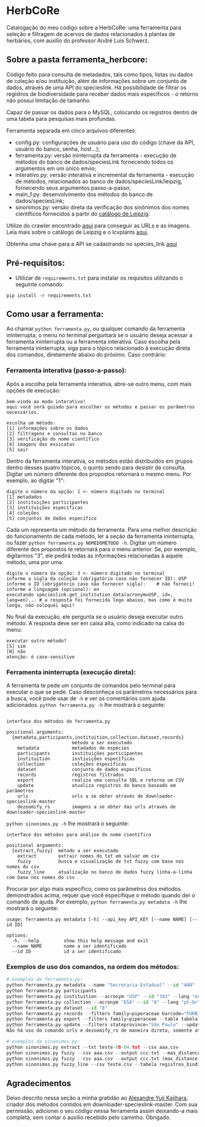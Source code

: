 # HerbCoRe
Catalogação do meu código sobre a HerbCoRe: uma ferramenta para seleção e filtragem de acervos de dados relacionados à plantas de herbários, com auxílio do professor André Luis Schwerz. 

## Sobre a pasta ferramenta_herbcore:
Código feito para consulta de metadados, tais como tipos, listas ou dados de coleção e/ou instituição, além de informações sobre um conjunto de dados, através de uma API do specieslink. Há possibilidade de filtrar os registros de biodiversidade para receber dados mais específicos - o retorno não possui limitação de tamanho.

Capaz de passar os dados para o MySQL, colocando os registros dentro de uma tabela para pesquisas mais profundas.

Ferramenta separada em cinco arquivos diferentes:
- config.py: configurações de usuário para uso do código (chave da API, usuário do banco, senha, host...);
- ferramenta.py: versão ininterrupta da ferramenta - execução de métodos do banco de dados/speciesLink fornecendo todos os argumentos em um único envio;
- interativo.py: versão interativa e incremental da ferramenta - execução de métodos, relacionados ao banco de dados/speciesLink/leipzig, fornecendo seus argumentos passo-a-passo;
- main_f.py: desenvolvimento dos métodos do banco de dados/speciesLink;
- sinonimos.py: versão direta da verificação dos sinônimos dos nomes científicos fornecidos a partir do [catálogo de Leipzig](https://www.nature.com/articles/s41597-020-00702-z).




Utilize do crawler encontrado [aqui](https://github.com/xaaaandao/downloader-specieslink/tree/master) para conseguir as URLs e as imagens.
Leia mais sobre o catálogo de Leipzig e o lcvplants [aqui](https://github.com/idiv-biodiversity/lcvplants).

Obtenha uma chave para a API se cadastrando no species_link [aqui](https://specieslink.net/ws/1.0/)

## Pré-requisitos:
- Utilizar de ```requirements.txt``` para instalar os requisitos utilizando o seguinte comando:
```
pip install -r requirements.txt
```

## Como usar a ferramenta:
Ao chamar ```python ferramenta.py```, ou qualquer comando da ferramenta ininterrupta, o menu no terminal perguntará se o usuário deseja acessar a ferramenta ininterrupta ou a ferramenta interativa. Caso escolha pela ferramenta ininterrupta, siga para o tópico relacionado à execução direta dos comandos, diretamente abaixo do próximo. Caso contrário:

### Ferramenta interativa (passo-a-passo):
Após a escolha pela ferramenta interativa, abre-se outro menu, com mais opções de execução:

```
bem-vindo ao modo interativo!
aqui você será guiado para escolher os métodos e passar os parâmetros necessários.

escolha um método:
[1] informações sobre os dados
[2] filtragens e consultas no banco
[3] verificação do nome científico
[4] imagens das exsicatas
[5] sair
```
Dentro da ferramenta interativa, os métodos estão distribuídos em grupos dentro desses quatro tópicos, o quinto sendo para desistir da consulta. Digitar um número diferente dos propostos retornará o mesmo menu. Por exemplo, ao digitar "1":

```
digite o número da opção: 1 <- número digitado no terminal
[1] metadados
[2] instituições participantes
[3] instituições específicas
[4] coleções
[5] conjuntos de dados específico
```

Cada um representa um método da ferramenta. Para uma melhor descrição do funcionamento de cada método, ler a seção da ferramenta ininterrupta, ou fazer ```python ferramenta.py NOMEDOMÉTODO -h```. Digitar um número diferente dos propostos te retornará para o menu anterior.
Se, por exemplo, digitarmos "3", ele pedirá todas as informações relacionadas à aquele método, uma por uma:
```
digite o número da opção: 3 <- número digitado no terminal
informe a sigla da coleção (obrigatório caso não fornecer ID): USP
informe o ID (obrigatório caso não fornecer sigla):    # não forneci!
informe a linguagem (opcional): en
executando specieslink.get_institution_data(acronym=USP, id=, lang=en)... # a resposta foi fornecida logo abaixo, mas como é muito longa, não coloquei aqui!
```

No final da execução, ele pergunta se o usuário deseja executar outro método. A resposta deve ser em caixa alta, como indicado na caixa do menu:

```
executar outro método?
[S] sim
[N] não
atenção: é case-sensitive
```
### Ferramenta ininterrupta (execução direta):

A ferramenta te pede um conjunto de comandos pelo terminal para executar o que se pede. Caso desconheça os parâmetros necessários para a busca, você pode usar de ```-h``` e ver os comentários com ajuda adicionados.
```python ferramenta.py -h``` lhe mostrará o seguinte:
```

interface dos métodos de ferramenta.py

positional arguments:
  {metadata,participants,instituition,collection,dataset,records}
                        método a ser executado
    metadata            metadados de espécies
    participants        instituições participantes
    instituition        instiuições específicas
    collection          coleções específicas
    dataset             conjunto de dados específicos
    records             registros filtrados
    export              realiza uma consulta SQL e retorna um CSV
    update              atualiza registros do banco baseado em parâmetros
    urls                urls a se obter através de downloader-specieslink-master
    dezoomify_rs        imagens a se obter das urls através de downloader-specieslink-master
```

```python sinonimos.py -h``` lhe mostrará o seguinte:
```
interface dos métodos para análise do nome científico

positional arguments:
  {extract,fuzzy}  método a ser executado
    extract        extrair nomes do txt em salvar em csv
    fuzzy          busca e visualização de txt fuzzy com base nos nomes do csv
    fuzzy_line     atualização no banco de dados fuzzy linha-a-linha com base nos nomes do csv
```

Procurar por algo mais específico, como os parâmetros dos métodos demonstrados acima, requer que você especifique o método quando der o comando de ajuda.
Por exemplo, ```python ferramenta.py metadata -h``` lhe mostrará o seguinte:
```
usage: ferramenta.py metadata [-h] --api_key API_KEY [--name NAME] [--id ID]

options:
  -h, --help         show this help message and exit
  --name NAME        nome a ser identificado
  --id ID            id a ser identificado
```

### Exemplos de uso dos comandos, na ordem dos métodos:
```python
# exemplos de ferramenta.py:
python ferramenta.py metadata --name "Secretaria Estadual" --id "400"
python ferramenta.py participants
python ferramenta.py instituition --acronym "USP" --id "393" --lang "en"  
python ferramenta.py collection --acronym "ESA" --id "8" --lang "pt-br"
python ferramenta.py dataset --id "8"
python ferramenta.py records --filters family=piperaceae barcode="FURB38192" --table tabela_exemplo
python ferramenta.py export --filters family=piperaceae --table tabela_exemplo --colums "coluna_exemplo" --output_csv_path resultados.csv
python ferramenta.py update --filters stateprovince="São Paulo" --update_values="Santa Catarina" --table tabela_exemplo
Não há uso do comando urls e dezoomify_rs de maneira direta, somente através da ferramenta interativa, no item "[4] imagens das exsicatas". Para execução direta, recomenda-se o uso direto desse código, contido no repositório citado neste mesmo README.

# exemplos de sinonimos.py:
python sinonimos.py extract --txt teste-08-04.txt --csv aaa.csv
python sinonimos.py fuzzy --csv aaa.csv --output ccc.txt --max_distance 0.1 
python sinonimos.py fuzzy --csv aaa.csv --output ccc.txt (max_distance é opcional!)
python sinonimos.py fuzzy_line --csv teste.csv --tabela registros_biodiversidade --coluna scientificname_NOVO --status status_plantas --max_distance 0.1
```
## Agradecimentos

Deixo descrito nessa seção a minha gratidão ao [Alexandre Yuji Kajihara](https://github.com/xaaaandao), criador dos métodos contidos em downloader-specieslink-master. Com sua permissão, adicionei o seu código nessa ferramenta assim deixando-a mais completa, sem contar o auxílio recebido pelo caminho. Obrigado.